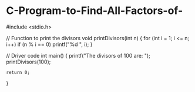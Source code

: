 # C-Program-to-Find-All-Factors-of-

#include <stdio.h> 
  
// Function to print the divisors 
void printDivisors(int n) 
{ 
    for (int i = 1; i <= n; i++) 
        if (n % i == 0) 
            printf("%d ", i); 
} 
  
// Driver code 
int main() 
{ 
    printf("The divisors of 100 are: "); 
    printDivisors(100); 
  
    return 0; 
}
